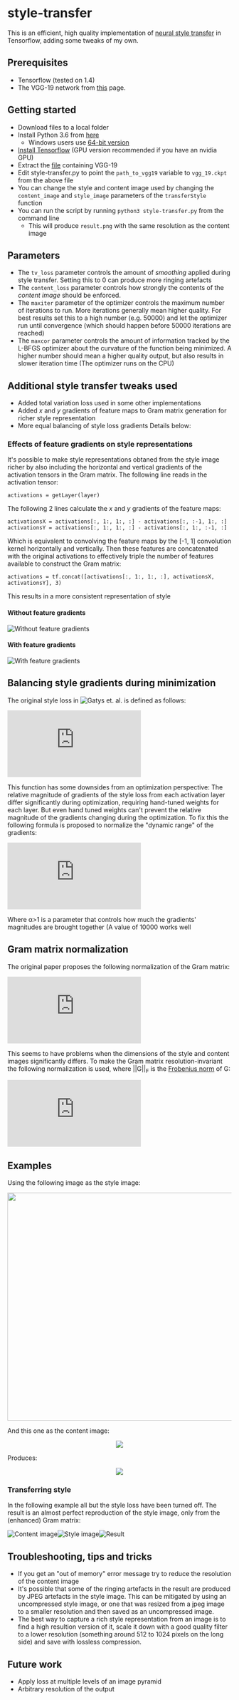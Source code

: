 # style-transfer
This is an efficient, high quality implementation of [neural style transfer](https://arxiv.org/abs/1508.06576) in Tensorflow, adding some tweaks of my own.
## Prerequisites
* Tensorflow (tested on 1.4)
* The VGG-19 network from [this](https://github.com/tensorflow/models/tree/master/research/slim) page.
## Getting started
* Download files to a local folder
* Install Python 3.6 from [here](https://www.python.org/downloads/)
  * Windows users use [64-bit version](https://www.python.org/downloads/windows/)
* [Install Tensorflow](https://www.tensorflow.org/install/) (GPU version recommended if you have an nvidia GPU)
* Extract the [file](http://download.tensorflow.org/models/vgg_19_2016_08_28.tar.gz) containing VGG-19 
* Edit style-transfer.py to point the ```path_to_vgg19``` variable to ```vgg_19.ckpt``` from the above file
* You can change the style and content image used by changing the ```content_image``` and ```style_image``` parameters of the ```transferStyle``` function
* You can run the script by running ```python3 style-transfer.py``` from the command line
  * This will produce ```result.png``` with the same resolution as the content image

## Parameters
* The ```tv_loss``` parameter controls the amount of *smoothing* applied during style transfer. Setting this to 0 can produce more ringing artefacts
* The ```content_loss``` parameter controls how strongly the contents of the *content image* should be enforced.
* The ```maxiter``` parameter of the optimizer controls the maximum number of iterations to run. More iterations generally mean higher quality. For best results set this to a high number (e.g. 50000) and let the optimizer run until convergence (which should happen before 50000 iterations are reached)
* The ```maxcor``` parameter controls the amount of information tracked by the L-BFGS optimizer about the curvature of the function being minimized. A higher number should mean a higher quality output, but also results in slower iteration time (The optimizer runs on the CPU)

## Additional style transfer tweaks used
* Added total variation loss used in some other implementations
* Added *x* and *y* gradients of feature maps to Gram matrix generation for richer style representation
* More equal balancing of style loss gradients
Details below:

### Effects of feature gradients on style representations
It's possible to make style representations obtaned from the style image richer by also including the horizontal and vertical gradients of the activation tensors in the Gram matrix. The following line reads in the activation tensor:
```
activations = getLayer(layer)
```
The following 2 lines calculate the *x* and *y* gradients of the feature maps:
```
activationsX = activations[:, 1:, 1:, :] - activations[:, :-1, 1:, :]
activationsY = activations[:, 1:, 1:, :] - activations[:, 1:, :-1, :]
```
Which is equivalent to convolving the feature maps by the [-1, 1] convolution kernel horizontally and vertically. Then these features are concatenated with the original activations to effectively triple the number of features available to construct the Gram matrix:
```
activations = tf.concat([activations[:, 1:, 1:, :], activationsX, activationsY], 3)
```
This results in a more consistent representation of style
#### Without feature gradients
![Without feature gradients](result_nograd.png)
#### With feature gradients
![With feature gradients](result_withgrad.png)

## Balancing style gradients during minimization
The original style loss in ![Gatys et. al.](https://arxiv.org/abs/1508.06576) is defined as follows:

![\mathcal{L}_{style}(\vec{a},\vec{x})=\sum_{l=0}^{L}w_lE_l](https://latex.codecogs.com/gif.latex?%5Cdpi%7B150%7D%20%5Csmall%20%5Cmathcal%7BL%7D_%7Bstyle%7D%28%5Cvec%7Ba%7D%2C%5Cvec%7Bx%7D%29%3D%5Csum_%7Bl%3D0%7D%5E%7BL%7Dw_lE_l)

This function has some downsides from an optimization perspective: The relative magnitude of gradients of the style loss from each activation layer differ significantly during optimization, requiring hand-tuned weights for each layer. But even hand tuned weights can't prevent the relative magnitude of the gradients changing during the optimization. To fix this the following formula is proposed to normalize the "dynamic range" of the gradients:

![\mathcal{L}_{style}(\vec{a},\vec{x})=\sum_{l=0}^{L}w_l\log(\alpha+E_l)](https://latex.codecogs.com/gif.latex?%5Cdpi%7B150%7D%20%5Csmall%20%5Cmathcal%7BL%7D_%7Bstyle%7D%28%5Cvec%7Ba%7D%2C%5Cvec%7Bx%7D%29%3D%5Csum_%7Bl%3D0%7D%5E%7BL%7Dw_l%5Clog%28%5Calpha&plus;E_l%29)

Where α>1 is a parameter that controls how much the gradients' magnitudes are brought together (A value of 10000 works well

## Gram matrix normalization

The original paper proposes the following normalization of the Gram matrix:

![E_l=\frac{1}{4N_l^2M_l^2}\sum_{i,j}(G_{ij}^lA_{ij}^l)^2](https://latex.codecogs.com/gif.latex?%5Cdpi%7B150%7D%20%5Csmall%20E_l%3D%5Cfrac%7B1%7D%7B4N_l%5E2M_l%5E2%7D%5Csum_%7Bi%2Cj%7D%28G_%7Bij%7D%5ElA_%7Bij%7D%5El%29%5E2)

This seems to have problems when the dimensions of the style and content images significantly differs. To make the Gram matrix resolution-invariant the following normalization is used, where ||G||<sub>F</sub> is the [Frobenius norm](https://en.wikipedia.org/wiki/Matrix_norm#Frobenius_norm) of G:

![E_l=\sum_{i,j} \left (\frac{G_{ij}}{\left \| G \right \|_F}-\frac{A_{ij}}{\left \| A \right \|_F}  \right )^2](https://latex.codecogs.com/gif.latex?%5Cdpi%7B150%7D%20%5Csmall%20E_l%3D%5Csum_%7Bi%2Cj%7D%20%5Cleft%20%28%5Cfrac%7BG_%7Bij%7D%7D%7B%5Cleft%20%5C%7C%20G%20%5Cright%20%5C%7C_F%7D-%5Cfrac%7BA_%7Bij%7D%7D%7B%5Cleft%20%5C%7C%20A%20%5Cright%20%5C%7C_F%7D%20%5Cright%20%29%5E2)

## Examples
Using the following image as the style image:

<p align="center">
  <img src="style_image.jpg" width="512"/>
</p>

And this one as the content image:

<p align="center">
  <img src="content_image.png"/>
</p>

Produces:

<p align="center">
  <img src="result.png"/>
</p>

### Transferring style

In the following example all but the style loss have been turned off. The result is an almost perfect reproduction of the style image, only from the (enhanced) Gram matrix:

![Content image](content_image_224.png)![Style image](style_image_224.png)![Result](result.gif)

## Troubleshooting, tips and tricks
* If you get an "out of memory" error message try to reduce the resolution of the content image
* It's possible that some of the ringing artefacts in the result are produced by JPEG artefacts in the style image. This can be mitigated by using an uncompressed style image, or one that was resized from a jpeg image to a smaller resolution and then saved as an uncompressed image.
* The best way to capture a rich style representation from an image is to find a high resultion version of it, scale it down with a good quality filter to a lower resolution (something around 512 to 1024 pixels on the long side) and save with lossless compression.

## Future work
* Apply loss at multiple levels of an image pyramid
* Arbitrary resolution of the output
